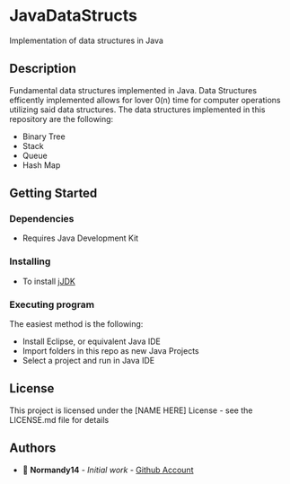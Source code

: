 # JavaDataStructs

Implementation of data structures in Java

## Description

Fundamental data structures implemented in Java. Data Structures efficently implemented allows for lover 0(n) time for computer operations utilizing said data structures.
The data structures implemented in this repository are the following:

* Binary Tree
* Stack
* Queue
* Hash Map

## Getting Started

### Dependencies

* Requires Java Development Kit

### Installing

* To install [jJDK](https://docs.oracle.com/en/java/javase/17/install/overview-jdk-installation.html#GUID-8677A77F-231A-40F7-98B9-1FD0B48C346A)

### Executing program

The easiest method is the following:
* Install Eclipse, or equivalent Java IDE
* Import folders in this repo as new Java Projects
* Select a project and run in Java IDE

## License

This project is licensed under the [NAME HERE] License - see the LICENSE.md file for details

## Authors

* :ocean: **Normandy14** - *Initial work* - [Github Account](https://github.com/Normandy14)
